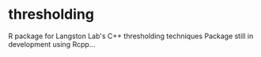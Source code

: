 # thresholding
R package for Langston Lab's C++ thresholding techniques
Package still in development using Rcpp...
